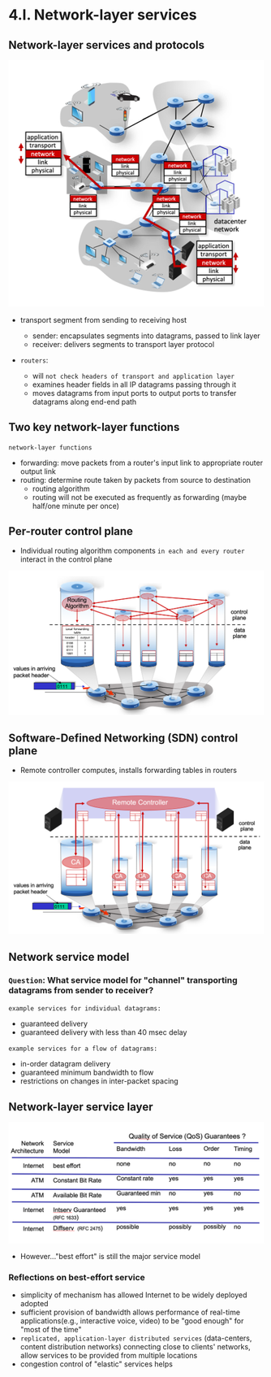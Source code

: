 # 4.I. Network-layer services

## Network-layer services and protocols

<img src="imgs/network_layer_scenario.png">

* transport segment from sending to receiving host
    * sender: encapsulates segments into datagrams, passed to link layer
    * receiver: delivers segments to transport layer protocol

* `routers`:
    * will `not check headers of transport and application layer`
    * examines header fields in all IP datagrams passing through it
    * moves datagrams from input ports to output ports to transfer datagrams along end-end path

## Two key network-layer functions

`network-layer functions`
* forwarding: move packets from a router's input link to appropriate router output link
* routing: determine route taken by packets from source to destination
    * routing algorithm
    * routing will not be executed as frequently as forwarding (maybe half/one minute per once)

## Per-router control plane
* Individual routing algorithm components `in each and every router` interact in the control plane

<img src="imgs/per-router_control_plane.png">

## Software-Defined Networking (SDN) control plane

* Remote controller computes, installs forwarding tables in routers

<img src="imgs/SDN.png">

## Network service model

### `Question`: What service model for "channel" transporting datagrams from sender to receiver?

`example services for individual datagrams:`
* guaranteed delivery
* guaranteed delivery with less than 40 msec delay

`example services for a flow of datagrams:`
* in-order datagram delivery
* guaranteed minimum bandwidth to flow
* restrictions on changes in inter-packet spacing

## Network-layer service layer

<img src="imgs/network-layer_service_model.png">

* However..."best effort" is still the major service model

### Reflections on best-effort service
* simplicity of mechanism has allowed Internet to be widely deployed adopted
* sufficient provision of bandwidth allows performance of real-time applications(e.g., interactive voice, video) to be "good enough" for "most of the time"
* `replicated, application-layer distributed services` (data-centers, content distribution networks) connecting close to clients' networks, allow services to be provided from multiple locations
* congestion control of "elastic" services helps